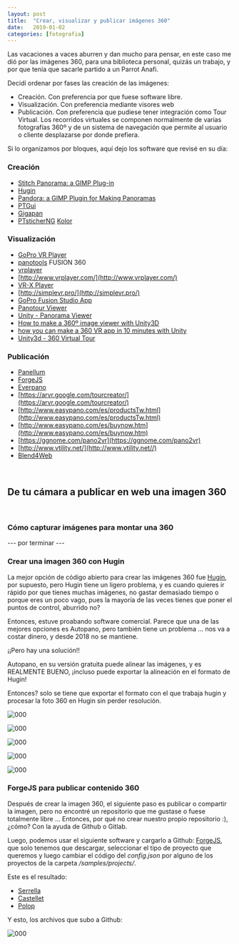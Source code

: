 ```yaml
---
layout: post
title:  "Crear, visualizar y publicar imágenes 360"
date:   2019-01-02
categories: [fotografia]
---
```


Las vacaciones a vaces aburren y dan mucho para pensar, en este caso me dió por las imágenes 360, para una biblioteca personal, quizás un trabajo, y por que tenía que sacarle partido a un Parrot Anafi.

Decidí ordenar por fases las creación de las imágenes:

+ Creación. Con preferencia por que fuese software libre.
+ Visualización. Con preferencia mediante visores web
+ Publicación. Con preferencia que pudiese tener integración como Tour Virtual. Los recorridos virtuales se componen normalmente de varias fotografías 360º y de un sistema de navegación que permite al usuario o cliente desplazarse por donde prefiera.

Si lo organizamos por bloques, aquí dejo los software que revisé en su día:

### Creación
+ [Stitch Panorama: a GIMP Plug-in](http://stitchpanorama.sourceforge.net/)
+ [Hugin](http://hugin.sourceforge.net/)
+ [Pandora: a GIMP Plugin for Making Panoramas](http://www.shallowsky.com/software/pandora/)
+ [PTGui](https://www.ptgui.com/)
+ [Gigapan](http://www.gigapan.com/cms/support/download-gigapan-stitch)
+ [PTsticherNG](https://webuser.hs-furtwangen.de/~dersch/PTStitcherNG/PTStitcherNG0.4.html)
[Kolor](https://www.kolor.com/)



### Visualización
+ [GoPro VR Player](https://gopro.com/en/us/shop/softwareandapp/gopro-fusion-studio-app/fusion-studio.html)
+ [panotools](https://wiki.panotools.org/Main_Page)
FUSION 360
+ [vrplayer](https://archive.codeplex.com/?p=vrplayer)
+ [http://www.vrplayer.com/](http://www.vrplayer.com/)
+ [VR-X Player](https://www.magix.com/us/apps/vrx-player/)
+ [http://simplevr.pro/](http://simplevr.pro/)
+ [GoPro Fusion Studio App](https://gopro.com/en/es/shop/softwareandapp/gopro-fusion-studio-app/fusion-studio.html)
+ [Panotour Viewer](https://www.kolor.com/panotour-viewer-download/)
+ [Unity - Panorama Viewer](http://www.andrewnoske.com/wiki/Unity_-_Panorama_Viewer)
+ [How to make a 360º image viewer with Unity3D](https://medium.com/game-development-stuff/how-to-make-a-360%C2%BA-image-viewer-with-unity3d-b1aa9f99cabb)
+ [how you can make a 360 VR app in 10 minutes with Unity](https://www.freecodecamp.org/news/how-to-make-a-360-vr-app-with-unity-51cbe41ad8f1/)
+ [Unity3d - 360 Virtual Tour](https://www.youtube.com/watch?v=2q9wc9Y35wg)

### Publicación

+ [Panellum](https://pannellum.org/)
+ [ForgeJS](https://forgejs.org/)
+ [Everpano](https://everpano.com/) 
+ [https://arvr.google.com/tourcreator/](https://arvr.google.com/tourcreator/) 
+ [http://www.easypano.com/es/productsTw.html](http://www.easypano.com/es/productsTw.html)
+ [http://www.easypano.com/es/buynow.htm](http://www.easypano.com/es/buynow.htm)
+ [https://ggnome.com/pano2vr](https://ggnome.com/pano2vr)
+ [http://www.vtility.net/](http://www.vtility.net//)
+ [Blend4Web](https://www.blend4web.com/en/technologies/blend4web-ce/)

<br>

## De tu cámara a publicar en web una imagen 360

<br>

### Cómo capturar imágenes para montar una 360

--- por terminar ---

### Crear una imagen 360 con Hugin 

La mejor opción de código abierto para crear las imágenes 360 fue [Hugin](http://hugin.sourceforge.net/), por supuesto, pero Hugin  tiene un ligero problema, y es cuando quieres ir rápido por que tienes muchas imágenes, no gastar demasiado tiempo o porque eres un poco vago, pues la mayoría de las veces tienes que poner el puntos de control, aburrido no?

Entonces, estuve proabando software comercial. Parece que una de las mejores opciones es Autopano, pero también tiene un problema ... nos va a costar dinero, y desde 2018 no se mantiene.

¡¡Pero hay una solución!!

Autopano, en su versión gratuita puede alinear las imágenes, y es REALMENTE BUENO, ¡incluso puede exportar la alineación en el formato de Hugin!

Entonces? solo se tiene que exportar el formato con el que trabaja hugin y procesar la foto 360 en Hugin sin perder resolución.

![000](https://joancano.github.io/static/projects/imgPosts/img360/detectar.png)

![000](https://joancano.github.io/static/projects/imgPosts/img360/align.png)

![000](https://joancano.github.io/static/projects/imgPosts/img360/panotools.png)

![000](https://joancano.github.io/static/projects//imgPosts/img360/file.png)

![000](https://joancano.github.io/static/projects/imgPosts/img360/salida.png)


### ForgeJS para publicar contenido 360
Después de crear la imagen 360, el siguiente paso es publicar o compartir la imagen, pero no encontré un repositorio que me gustase o fuese totalmente libre ... Entonces, por qué no crear nuestro propio repositorio :), ¿cómo? Con la ayuda de Github o Gitlab.

Luego, podemos usar el siguiente software y cargarlo a Github: [ForgeJS](https://forgejs.org), que solo tenemos que descargar, seleccionar el tipo de proyecto que queremos y luego cambiar el código del *config.json* por alguno de los proyectos de la carpeta */samples/projects/*.

Este es el resultado:

- [Serrella](https://joancano.github.io/static/projects/web/360/projectes/serrella/index.html)
- [Castellet](https://joancano.github.io/static/projects/web/360/projectes/castellet/index.html)
- [Polop](https://joancano.github.io/static/projects/web/360/projectes/polop/index.html)

Y esto, los archivos que subo a Github:

![000](https://joancano.github.io/static/projects/imgPosts/img360/forge.png)

